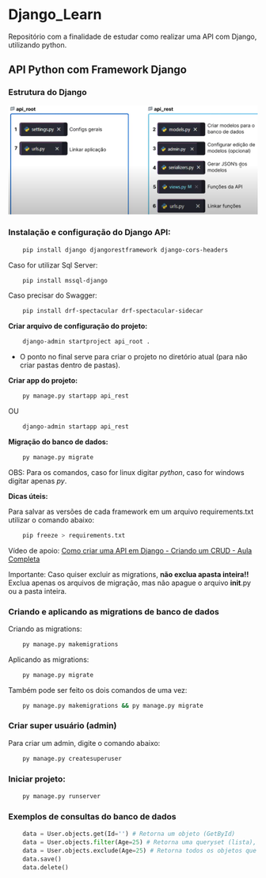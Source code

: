 # Django_Learn
Repositório com a finalidade de estudar como realizar uma API com Django, utilizando python.

## API Python com Framework Django

### Estrutura do Django

![Estrutura Django](readme_imgs/image.png)

### Instalação e configuração do Django API:
```bash
    pip install django djangorestframework django-cors-headers
```

Caso for utilizar Sql Server:
```bash
    pip install mssql-django
```

Caso precisar do Swagger:
```bash
    pip install drf-spectacular drf-spectacular-sidecar
```

**Criar arquivo de configuração do projeto:**
```bash
    django-admin startproject api_root .
```
- O ponto no final serve para criar o projeto no diretório atual (para não criar pastas dentro de pastas).

**Criar app do projeto:**
```bash
    py manage.py startapp api_rest
```
OU
```bash
    django-admin startapp api_rest
```

**Migração do banco de dados:**
```bash
    py manage.py migrate
```

OBS: Para os comandos, caso for linux digitar *python*, caso for windows digitar apenas *py*.

**Dicas úteis:**

Para salvar as versões de cada framework em um arquivo requirements.txt utilizar o comando abaixo:
```bash
    pip freeze > requirements.txt
```

Vídeo de apoio:
[Como criar uma API em Django - Criando um CRUD - Aula Completa](https://www.youtube.com/watch?v=Q2tEqNfgIXM)

Importante: Caso quiser excluir as migrations, **não exclua apasta inteira!!** Exclua apenas os arquivos de migração, mas não apague o arquivo __init__.py ou a pasta inteira.

### Criando e aplicando as migrations de banco de dados

Criando as migrations:
```bash
    py manage.py makemigrations
```

Aplicando as migrations:
```bash
    py manage.py migrate
```

Também pode ser feito os dois comandos de uma vez:
```bash
    py manage.py makemigrations && py manage.py migrate
```

### Criar super usuário (admin)

Para criar um admin, digite o comando abaixo:
```bash
    py manage.py createsuperuser
```

### Iniciar projeto:

```bash
    py manage.py runserver
```

### Exemplos de consultas do banco de dados

```py
    data = User.objects.get(Id='') # Retorna um objeto (GetById)
    data = User.objects.filter(Age=25) # Retorna uma queryset (lista), retorna os que tem 25 anos
    data = User.objects.exclude(Age=25) # Retorna todos os objetos que não tem o paramêtro especificado (retorna os que não tem 25 anos)
    data.save()
    data.delete()
```